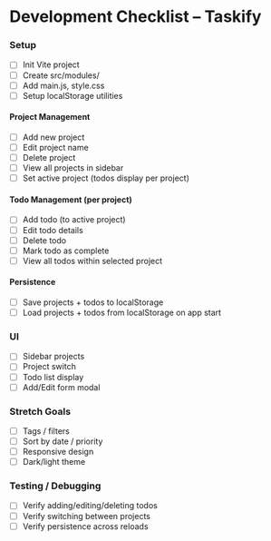 # Development Checklist – Taskify

### Setup
- [ ] Init Vite project
- [ ] Create src/modules/
- [ ] Add main.js, style.css
- [ ] Setup localStorage utilities

#### Project Management
- [ ] Add new project
- [ ] Edit project name
- [ ] Delete project
- [ ] View all projects in sidebar
- [ ] Set active project (todos display per project)

#### Todo Management (per project)
- [ ] Add todo (to active project)
- [ ] Edit todo details
- [ ] Delete todo
- [ ] Mark todo as complete
- [ ] View all todos within selected project

#### Persistence
- [ ] Save projects + todos to localStorage
- [ ] Load projects + todos from localStorage on app start

### UI
- [ ] Sidebar projects
- [ ] Project switch
- [ ] Todo list display
- [ ] Add/Edit form modal

### Stretch Goals
- [ ] Tags / filters
- [ ] Sort by date / priority
- [ ] Responsive design
- [ ] Dark/light theme

### Testing / Debugging
- [ ] Verify adding/editing/deleting todos
- [ ] Verify switching between projects
- [ ] Verify persistence across reloads